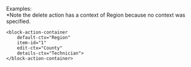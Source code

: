 Examples: <br>
*Note the delete action has a context of Region because no context was specified.
```vue
<block-action-container
    default-ctx="Region"
    item-id="1"
    edit-ctx="County"
    details-ctx="Technician">
</block-action-container>
```